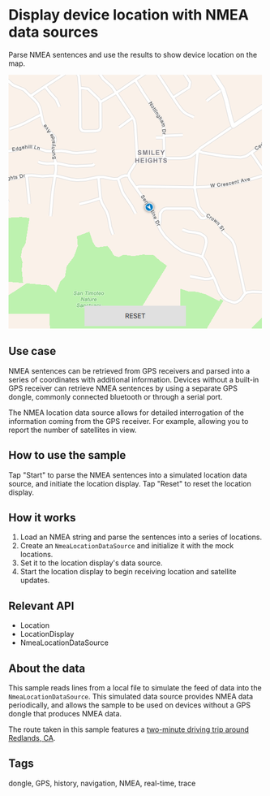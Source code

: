 # Display device location with NMEA data sources

Parse NMEA sentences and use the results to show device location on the map.

![](screenshot.png)

## Use case

NMEA sentences can be retrieved from GPS receivers and parsed into a series of coordinates with additional information. Devices without a built-in GPS receiver can retrieve NMEA sentences by using a separate GPS dongle, commonly connected bluetooth or through a serial port.

The NMEA location data source allows for detailed interrogation of the information coming from the GPS receiver. For example, allowing you to report the number of satellites in view.

## How to use the sample

Tap "Start" to parse the NMEA sentences into a simulated location data source, and initiate the location display. Tap "Reset" to reset the location display.

## How it works

1. Load an NMEA string and parse the sentences into a series of locations.
2. Create an `NmeaLocationDataSource` and initialize it with the mock locations.
3. Set it to the location display's data source.
4. Start the location display to begin receiving location and satellite updates.

## Relevant API

* Location
* LocationDisplay
* NmeaLocationDataSource

## About the data

This sample reads lines from a local file to simulate the feed of data into the `NmeaLocationDataSource`. This simulated data source provides NMEA data periodically, and allows the sample to be used on devices without a GPS dongle that produces NMEA data.

The route taken in this sample features a [two-minute driving trip around Redlands, CA](https://arcgis.com/home/item.html?id=d5bad9f4fee9483791e405880fb466da).

## Tags
dongle, GPS, history, navigation, NMEA, real-time, trace

